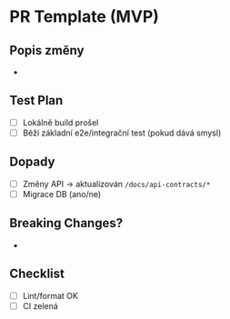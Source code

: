 # PR Template (MVP)

## Popis změny
-

## Test Plan
- [ ] Lokálně build prošel
- [ ] Běží základní e2e/integrační test (pokud dává smysl)

## Dopady
- [ ] Změny API → aktualizován `/docs/api-contracts/*`
- [ ] Migrace DB (ano/ne)

## Breaking Changes?
-

## Checklist
- [ ] Lint/format OK
- [ ] CI zelená

